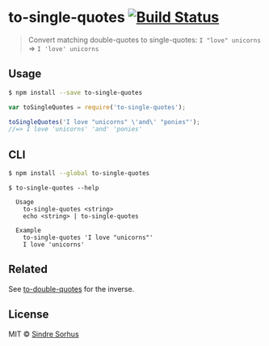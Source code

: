 # to-single-quotes [![Build Status](https://travis-ci.org/sindresorhus/to-single-quotes.svg?branch=master)](https://travis-ci.org/sindresorhus/to-single-quotes)

> Convert matching double-quotes to single-quotes: `I "love" unicorns` => `I 'love' unicorns`


## Usage

```sh
$ npm install --save to-single-quotes
```

```js
var toSingleQuotes = require('to-single-quotes');

toSingleQuotes('I love "unicorns" \'and\' "ponies"');
//=> I love 'unicorns' 'and' 'ponies'
```


## CLI

```sh
$ npm install --global to-single-quotes
```

```
$ to-single-quotes --help

  Usage
    to-single-quotes <string>
    echo <string> | to-single-quotes

  Example
    to-single-quotes 'I love "unicorns"'
    I love 'unicorns'
```


## Related

See [to-double-quotes](https://github.com/sindresorhus/to-double-quotes) for the inverse.


## License

MIT © [Sindre Sorhus](http://sindresorhus.com)
